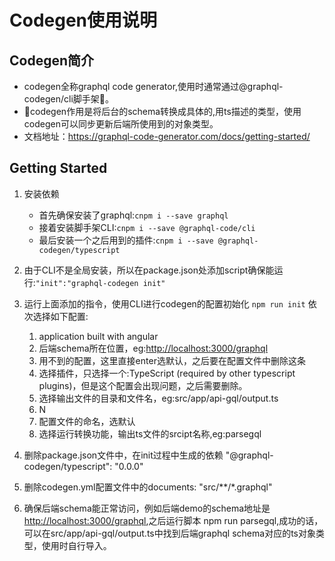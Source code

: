 # Codegen使用说明

## Codegen简介

- codegen全称graphql code generator,使用时通常通过@graphql-codegen/cli脚手架。
- codegen作用是将后台的schema转换成具体的,用ts描述的类型，使用codegen可以同步更新后端所使用到的对象类型。
- 文档地址：<https://graphql-code-generator.com/docs/getting-started/>

## Getting Started

1. 安装依赖

   - 首先确保安装了graphql:`cnpm i --save graphql`
   - 接着安装脚手架CLI:`cnpm i --save @graphql-code/cli`
   - 最后安装一个之后用到的插件:`cnpm i --save @graphql-codegen/typescript`

2. 由于CLI不是全局安装，所以在package.json处添加script确保能运行:`"init":"graphql-codegen init"`

3. 运行上面添加的指令，使用CLI进行codegen的配置初始化
   `npm run init`
   依次选择如下配置:
     1. application built with angular
     2. 后端schema所在位置，eg:<http://localhost:3000/graphql>
     3. 用不到的配置，这里直接enter选默认，之后要在配置文件中删除这条
     4. 选择插件，只选择一个:TypeScript (required by other typescript plugins)，但是这个配置会出现问题，之后需要删除。
     5. 选择输出文件的目录和文件名，eg:src/app/api-gql/output.ts
     6. N
     7. 配置文件的命名，选默认
     8. 选择运行转换功能，输出ts文件的srcipt名称,eg:parsegql

4. 删除package.json文件中，在init过程中生成的依赖 "@graphql-codegen/typescript": "0.0.0"
5. 删除codegen.yml配置文件中的documents: "src/**/*.graphql"

6. 确保后端schema能正常访问，例如后端demo的schema地址是<http://localhost:3000/graphql>,之后运行脚本
npm run parsegql,成功的话，可以在src/app/api-gql/output.ts中找到后端graphql schema对应的ts对象类型，使用时自行导入。

